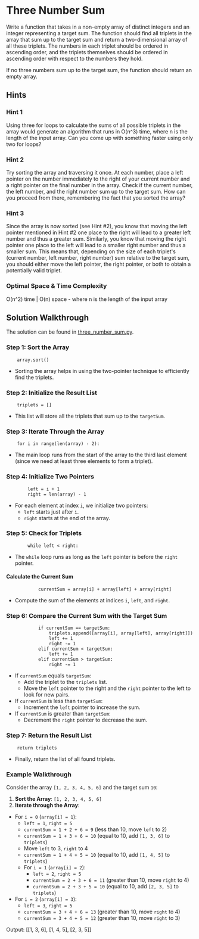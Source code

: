 # Three Number Sum

Write a function that takes in a non-empty array of distinct integers and an integer representing a target sum. The function should find all triplets in the array that sum up to the target sum and return a two-dimensional array of all these triplets. The numbers in each triplet should be ordered in ascending order, and the triplets themselves should be ordered in ascending order with respect to the numbers they hold.

If no three numbers sum up to the target sum, the function should return an empty array.

## Hints

### Hint 1
Using three for loops to calculate the sums of all possible triplets in the array would generate an algorithm that runs in O(n^3) time, where n is the length of the input array. Can you come up with something faster using only two for loops?

### Hint 2
Try sorting the array and traversing it once. At each number, place a left pointer on the number immediately to the right of your current number and a right pointer on the final number in the array. Check if the current number, the left number, and the right number sum up to the target sum. How can you proceed from there, remembering the fact that you sorted the array?

### Hint 3
Since the array is now sorted (see Hint #2), you know that moving the left pointer mentioned in Hint #2 one place to the right will lead to a greater left number and thus a greater sum. Similarly, you know that moving the right pointer one place to the left will lead to a smaller right number and thus a smaller sum. This means that, depending on the size of each triplet's (current number, left number, right number) sum relative to the target sum, you should either move the left pointer, the right pointer, or both to obtain a potentially valid triplet.

### Optimal Space & Time Complexity
O(n^2) time | O(n) space - where n is the length of the input array

## Solution Walkthrough

The solution can be found in [three_number_sum.py](https://github.com/KellzCodes/python_interview/blob/main/Data-Structures-and-Algorithms/Arrays/Medium-Array-Algorithms/Three-Number-Sum/three_number_sum.py).

### Step 1: Sort the Array

```
    array.sort()
```

- Sorting the array helps in using the two-pointer technique to efficiently find the triplets.

### Step 2: Initialize the Result List

```
    triplets = []
```

- This list will store all the triplets that sum up to the `targetSum`.

### Step 3: Iterate Through the Array

```
    for i in range(len(array) - 2):
```

- The main loop runs from the start of the array to the third last element (since we need at least three elements to form a triplet).

### Step 4: Initialize Two Pointers

```
        left = i + 1
        right = len(array) - 1
```

- For each element at index `i`, we initialize two pointers:
  - `left` starts just after `i`.
  - `right` starts at the end of the array.

### Step 5: Check for Triplets

```
        while left < right:
```

- The `while` loop runs as long as the `left` pointer is before the `right` pointer.

#### Calculate the Current Sum

```
            currentSum = array[i] + array[left] + array[right]
```

- Compute the sum of the elements at indices `i`, `left`, and `right`.

### Step 6: Compare the Current Sum with the Target Sum

```
            if currentSum == targetSum:
                triplets.append([array[i], array[left], array[right]])
                left += 1
                right -= 1
            elif currentSum < targetSum:
                left += 1
            elif currentSum > targetSum:
                right -= 1
```

- If `currentSum` equals `targetSum`:
  - Add the triplet to the `triplets` list.
  - Move the `left` pointer to the right and the `right` pointer to the left to look for new pairs.
- If `currentSum` is less than `targetSum`:
  - Increment the `left` pointer to increase the sum.
- If `currentSum` is greater than `targetSum`:
  - Decrement the `right` pointer to decrease the sum.

### Step 7: Return the Result List

```
    return triplets
```

- Finally, return the list of all found triplets.

### Example Walkthrough

Consider the array `[1, 2, 3, 4, 5, 6]` and the target sum `10`:

1. **Sort the Array**: `[1, 2, 3, 4, 5, 6]`
2. **Iterate through the Array**:
- For `i = 0` (`array[i] = 1`):
  - `left = 1`, `right = 5`
  - `currentSum = 1 + 2 + 6 = 9` (less than 10, move `left` to 2)
  - `currentSum = 1 + 3 + 6 = 10` (equal to 10, add `[1, 3, 6]` to `triplets`)
  - Move `left` to 3, `right` to 4
  - `currentSum = 1 + 4 + 5 = 10` (equal to 10, add `[1, 4, 5]` to `triplets`)
  - For `i = 1` (`array[i] = 2`):
    - `left = 2`, `right = 5`
    - `currentSum = 2 + 3 + 6 = 11` (greater than 10, move `right` to 4)
    - `currentSum = 2 + 3 + 5 = 10` (equal to 10, add `[2, 3, 5]` to `triplets`)
- For `i = 2` (`array[i] = 3`):
    - `left = 3`, `right = 5`
    - `currentSum = 3 + 4 + 6 = 13` (greater than 10, move `right` to 4)
    - `currentSum = 3 + 4 + 5 = 12` (greater than 10, move `right` to 3)

Output: [[1, 3, 6], [1, 4, 5], [2, 3, 5]]